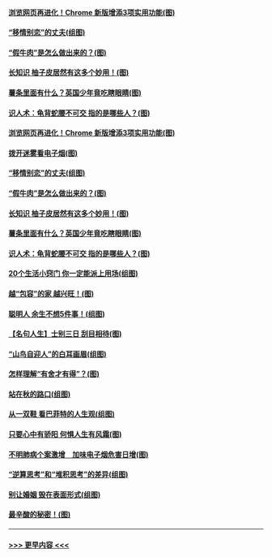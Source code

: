 #### [浏览网页再进化！Chrome 新版增添3项实用功能(图)](../pages/p8/907714.md?t=09180611) 
#### [“移情别恋”的丈夫(组图)](../pages/p8/907644.md?t=09180611) 
#### [“假牛肉”是怎么做出来的？(图)](../pages/p8/907668.md?t=09180611) 
#### [长知识 柚子皮居然有这多个妙用！(图)](../pages/p8/907425.md?t=09180611) 
#### [薯条里面有什么？英国少年竟吃瞎眼睛(图)](../pages/p8/907381.md?t=09180611) 
#### [识人术：龟背蛇腰不可交 指的是哪些人？(图)](../pages/p8/907503.md?t=09180611) 
#### [浏览网页再进化！Chrome 新版增添3项实用功能(图)](../pages/p8/907714.md?t=09180611) 
#### [拨开迷雾看电子烟(图)](../pages/p8/907427.md?t=09180611) 
#### [“移情别恋”的丈夫(组图)](../pages/p8/907644.md?t=09180611) 
#### [“假牛肉”是怎么做出来的？(图)](../pages/p8/907668.md?t=09180611) 
#### [长知识 柚子皮居然有这多个妙用！(图)](../pages/p8/907425.md?t=09180611) 
#### [薯条里面有什么？英国少年竟吃瞎眼睛(图)](../pages/p8/907381.md?t=09180611) 
#### [识人术：龟背蛇腰不可交 指的是哪些人？(图)](../pages/p8/907503.md?t=09180611) 
#### [20个生活小窍门 你一定能派上用场(组图)](../pages/p8/907510.md?t=09180611) 
#### [越“包容”的家 越兴旺！(图)](../pages/p8/907328.md?t=09180611) 
#### [聪明人 余生不想5件事！(组图)](../pages/p8/907364.md?t=09180611) 
#### [【名句人生】士别三日 刮目相待(图)](../pages/p8/906988.md?t=09180611) 
#### [“山鸟自迎人”的白耳画眉(组图)](../pages/p8/907332.md?t=09180611) 
#### [怎样理解“有舍才有得”？(图)](../pages/p8/906872.md?t=09180611) 
#### [站在秋的路口(组图)](../pages/p8/906914.md?t=09180611) 
#### [从一双鞋 看巴菲特的人生观(组图)](../pages/p8/907311.md?t=09180611) 
#### [只要心中有骄阳 何惧人生有风霜(图)](../pages/p8/907320.md?t=09180611) 
#### [不明肺病个案激增　加味电子烟危害日增(图)](../pages/p8/907307.md?t=09180611) 
#### [“逆算思考”和“堆积思考”的差异(组图)](../pages/p8/907229.md?t=09180611) 
#### [别让婚姻 毁在表面形式(组图)](../pages/p8/907118.md?t=09180611) 
#### [最辛酸的秘密！(图)](../pages/p8/906327.md?t=09180611) 

----
#### [ >>> 更早内容 <<< ](../indexes/p8-earlier.md)
